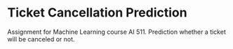 # Ticket Cancellation Prediction
Assignment for Machine Learning course AI 511. Prediction whether a ticket will be canceled or not.
